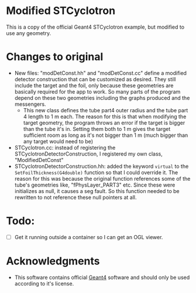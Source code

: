 # Modified STCyclotron

This is a copy of the official Geant4 STCyclotron example, but modified to use any geometry.

# Changes to original
- New files: "modDetConst.hh" and "modDetConst.cc" define a modified detector construction that can be customized as desired. They still include the target and the foil, only because these geometries are basically required for the app to work. So many parts of the program depend on these two geometries including the graphs produced and the messengers.
  - This new class defines the tube part4 outer radius and the tube part 4 length to 1 m each. The reason for this is that when modifying the target geometry, the program throws an error if the target is bigger than the tube it's in. Setting them both to 1 m gives the target sufficient room as long as it's not bigger than 1 m (much bigger than any target would need to be) 
- STCyclotron.cc: instead of registering the STCyclotronDetectorConstruction, I registered my own class, "ModifiedDetConst"
- STCyclotronDetectorConstruction.hh: added the keyword `virtual` to the `SetFoilThickness(G4double)` function so that I could override it. The reason for this was because the original function references some of the tube's geometries like, "fPhysLayer_PART3" etc. Since these were initializes as null, it causes a seg fault. So this function needed to be rewritten to not reference these null pointers at all.

# Todo:
- [ ] Get it running outside a container so I can get an OGL viewer.


# Acknowledgments
- This software contains official [Geant4](https://geant4.web.cern.ch/) software and should only be used according to it's license. 

